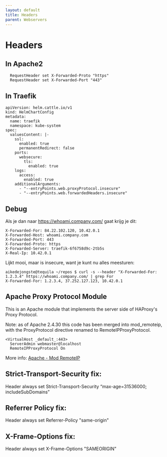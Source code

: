 ```yaml
---
layout: default
title: Headers
parent: Webservers
---
```


# Headers

## In Apache2

```
  RequestHeader set X-Forwarded-Proto "https"
  RequestHeader set X-Forwarded-Port "443"
```

## In Traefik

```
apiVersion: helm.cattle.io/v1
kind: HelmChartConfig
metadata:
  name: traefik
  namespace: kube-system
spec:
  valuesContent: |-
    ssl:
      enabled: true
      permanentRedirect: false
    ports:
      websecure:
        tls:
          enabled: true
    logs:
      access:
        enabled: true
    additionalArguments:
      - "--entryPoints.web.proxyProtocol.insecure"
      - "--entryPoints.web.forwardedHeaders.insecure"
```

## Debug

Als je dan naar https://whoami.company.com/ gaat krijg je dit:

```
X-Forwarded-For: 84.22.102.120, 10.42.0.1
X-Forwarded-Host: whoami.company.com
X-Forwarded-Port: 443
X-Forwarded-Proto: https
X-Forwarded-Server: traefik-6f6758d9c-2tb5s
X-Real-Ip: 10.42.0.1
```

Lijkt mooi, maar is insecure, want je kunt nu alles meesturen:

```
aikedejongste@tequila ~/repos $ curl -s --header "X-Forwarded-For: 1.2.3.4" https://whoami.company.com/ | grep For
X-Forwarded-For: 1.2.3.4, 37.252.127.123, 10.42.0.1
```


## Apache Proxy Protocol Module

This is an Apache module that implements the server side of HAProxy's Proxy Protocol.

Note: as of Apache 2.4.30 this code has been merged into mod_remoteip, with the ProxyProtocol directive renamed to RemoteIPProxyProtocol.

```
<VirtualHost _default_:443>
  ServerAdmin webmaster@localhost
  RemoteIPProxyProtocol On
```

More info: [Apache - Mod RemoteIP](https://httpd.apache.org/docs/2.4/mod/mod_remoteip.html)


## Strict-Transport-Security fix:

Header always set Strict-Transport-Security “max-age=31536000; includeSubDomains”


## Referrer Policy fix:

Header always set Referrer-Policy "same-origin"



## X-Frame-Options fix:

Header always set X-Frame-Options "SAMEORIGIN"



